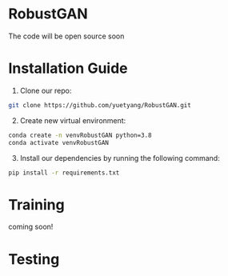 # RobustGAN
The code will be open source soon
# Installation Guide
1. Clone our repo:
```bash
git clone https://github.com/yuetyang/RobustGAN.git
```
2. Create new virtual environment:
```bash
conda create -n venvRobustGAN python=3.8
conda activate venvRobustGAN
```
3. Install our dependencies by running the following command:
```bash
pip install -r requirements.txt
```

# Training
coming soon!
# Testing
